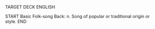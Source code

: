 TARGET DECK
ENGLISH

START
Basic
Folk-song
Back: n. Song of popular or traditional origin or style.
END
